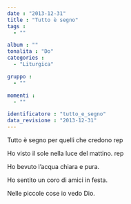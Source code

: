 ```yaml
---
date : "2013-12-31"
title : "Tutto è segno"
tags : 
  - ""

album : ""
tonalita : "Do"
categories : 
  - "Liturgica"

gruppo : 
  - ""

momenti : 
  - ""

identificatore : "tutto_e_segno"
data_revisione : "2013-12-31"
---
```

  
  
Tutto è segno per quelli che credono rep  
  
  
 Ho visto il sole nella luce del mattino. rep  
  
  
  
Ho bevuto l’acqua chiara e pura.  
  
  
Ho sentito un coro di amici in festa.  
  
  
Nelle piccole cose io vedo Dio.  
  
